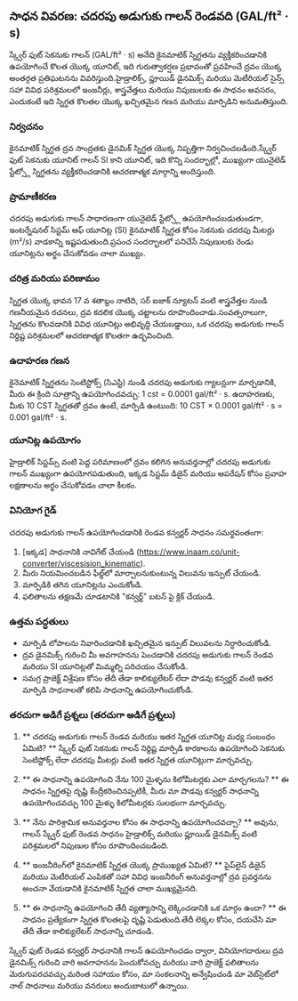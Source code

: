## సాధన వివరణ: చదరపు అడుగుకు గాలన్ రెండవది (GAL/ft² · s)

స్క్వేర్ ఫుట్ సెకనుకు గాలన్ (GAL/ft² · s) అనేది కైనమాటిక్ స్నిగ్ధతను వ్యక్తీకరించడానికి ఉపయోగించే కొలత యొక్క యూనిట్, ఇది గురుత్వాకర్షణ ప్రభావంతో ప్రవహించే ద్రవం యొక్క అంతర్గత ప్రతిఘటనను వివరిస్తుంది.హైడ్రాలిక్స్, ఫ్లూయిడ్ డైనమిక్స్ మరియు మెటీరియల్ సైన్స్ సహా వివిధ పరిశ్రమలలో ఇంజనీర్లు, శాస్త్రవేత్తలు మరియు నిపుణులకు ఈ సాధనం అవసరం, ఎందుకంటే ఇది స్నిగ్ధత కొలతల యొక్క ఖచ్చితమైన గణన మరియు మార్పిడిని అనుమతిస్తుంది.

### నిర్వచనం
కైనమాటిక్ స్నిగ్ధత ద్రవ సాంద్రతకు డైనమిక్ స్నిగ్ధత యొక్క నిష్పత్తిగా నిర్వచించబడింది.స్క్వేర్ ఫుట్ సెకనుకు యూనిట్ గాలన్ SI కాని యూనిట్, ఇది కొన్ని సందర్భాల్లో, ముఖ్యంగా యునైటెడ్ స్టేట్స్లో స్నిగ్ధతను వ్యక్తీకరించడానికి ఆచరణాత్మక మార్గాన్ని అందిస్తుంది.

### ప్రామాణీకరణ
చదరపు అడుగుకు గాలన్ సాధారణంగా యునైటెడ్ స్టేట్స్లో ఉపయోగించబడుతుండగా, ఇంటర్నేషనల్ సిస్టమ్ ఆఫ్ యూనిట్ల (SI) కైనమాటిక్ స్నిగ్ధత కోసం సెకనుకు చదరపు మీటర్లు (m²/s) వాడకాన్ని ఇష్టపడుతుంది.ప్రపంచ సందర్భాలలో పనిచేసే నిపుణులకు రెండు యూనిట్లను అర్థం చేసుకోవడం చాలా ముఖ్యం.

### చరిత్ర మరియు పరిణామం
స్నిగ్ధత యొక్క భావన 17 వ శతాబ్దం నాటిది, సర్ ఐజాక్ న్యూటన్ వంటి శాస్త్రవేత్తల నుండి గణనీయమైన రచనలు, ద్రవ కదలిక యొక్క చట్టాలను రూపొందించాడు.సంవత్సరాలుగా, స్నిగ్ధతను కొలవడానికి వివిధ యూనిట్లు అభివృద్ధి చేయబడ్డాయి, ఒక చదరపు అడుగుకు గాలన్ నిర్దిష్ట పరిశ్రమలలో ఆచరణాత్మక కొలతగా ఉద్భవించింది.

### ఉదాహరణ గణన
కైనెమాటిక్ స్నిగ్ధతను సెంటిస్టోక్స్ (సిఎస్టి) నుండి చదరపు అడుగుకు గ్యాలన్లుగా మార్చడానికి, మీరు ఈ క్రింది సూత్రాన్ని ఉపయోగించవచ్చు:
1 cst = 0.0001 gal/ft² · s.
ఉదాహరణకు, మీకు 10 CST స్నిగ్ధతతో ద్రవం ఉంటే, మార్పిడి ఉంటుంది:
10 CST × 0.0001 gal/ft² · s = 0.001 gal/ft² · s.

### యూనిట్ల ఉపయోగం
హైడ్రాలిక్ సిస్టమ్స్ వంటి పెద్ద పరిమాణంలో ద్రవం కలిగిన అనువర్తనాల్లో చదరపు అడుగుకు గాలన్ ముఖ్యంగా ఉపయోగపడుతుంది, ఇక్కడ సిస్టమ్ డిజైన్ మరియు ఆపరేషన్ కోసం ప్రవాహ లక్షణాలను అర్థం చేసుకోవడం చాలా కీలకం.

### వినియోగ గైడ్
చదరపు అడుగుకు గాలన్ ఉపయోగించడానికి రెండవ కన్వర్టర్ సాధనం సమర్థవంతంగా:
1. [ఇక్కడ] సాధనానికి నావిగేట్ చేయండి (https://www.inaam.co/unit-converter/viscesision_kinematic).
2. మీరు నియమించబడిన ఫీల్డ్‌లో మార్చాలనుకుంటున్న విలువను ఇన్పుట్ చేయండి.
3. మార్పిడికి తగిన యూనిట్లను ఎంచుకోండి.
4. ఫలితాలను తక్షణమే చూడటానికి "కన్వర్ట్" బటన్ పై క్లిక్ చేయండి.

### ఉత్తమ పద్ధతులు
- మార్పిడి లోపాలను నివారించడానికి ఖచ్చితమైన ఇన్పుట్ విలువలను నిర్ధారించుకోండి.
- ద్రవ డైనమిక్స్ గురించి మీ అవగాహనను పెంచడానికి చదరపు అడుగుకు గాలన్ రెండవ మరియు SI యూనిట్లతో మిమ్మల్ని పరిచయం చేసుకోండి.
- సమగ్ర ప్రాజెక్ట్ విశ్లేషణ కోసం తేదీ తేడా కాలిక్యులేటర్ లేదా పొడవు కన్వర్టర్ వంటి ఇతర మార్పిడి సాధనాలతో కలిపి సాధనాన్ని ఉపయోగించుకోండి.

### తరచుగా అడిగే ప్రశ్నలు (తరచుగా అడిగే ప్రశ్నలు)

1. ** చదరపు అడుగుకు గాలన్ రెండవ మరియు ఇతర స్నిగ్ధత యూనిట్ల మధ్య సంబంధం ఏమిటి? **
స్క్వేర్ ఫుట్ సెకనుకు గాలన్ నిర్దిష్ట మార్పిడి కారకాలను ఉపయోగించి సెకనుకు సెంటిస్టోక్స్ లేదా చదరపు మీటర్లు వంటి ఇతర స్నిగ్ధత యూనిట్లుగా మార్చవచ్చు.

2. ** ఈ సాధనాన్ని ఉపయోగించి నేను 100 మైళ్ళను కిలోమీటర్లకు ఎలా మార్చగలను? **
ఈ సాధనం స్నిగ్ధతపై దృష్టి కేంద్రీకరించినప్పటికీ, మీరు మా పొడవు కన్వర్టర్ సాధనాన్ని ఉపయోగించవచ్చు 100 మైళ్ళు కిలోమీటర్లకు సులభంగా మార్చవచ్చు.

3. ** నేను పారిశ్రామిక అనువర్తనాల కోసం ఈ సాధనాన్ని ఉపయోగించవచ్చా? **
అవును, గాలన్ స్క్వేర్ ఫుట్ రెండవ సాధనం హైడ్రాలిక్స్ మరియు ఫ్లూయిడ్ డైనమిక్స్ వంటి పరిశ్రమలలో నిపుణుల కోసం రూపొందించబడింది.

4. ** ఇంజనీరింగ్‌లో కైనమాటిక్ స్నిగ్ధత యొక్క ప్రాముఖ్యత ఏమిటి? **
పైప్‌లైన్ డిజైన్ మరియు మెటీరియల్ ఎంపికతో సహా వివిధ ఇంజనీరింగ్ అనువర్తనాల్లో ద్రవ ప్రవర్తనను అంచనా వేయడానికి కైనమాటిక్ స్నిగ్ధత చాలా ముఖ్యమైనది.

5. ** ఈ సాధనాన్ని ఉపయోగించి తేదీ వ్యత్యాసాన్ని లెక్కించడానికి ఒక మార్గం ఉందా? **
ఈ సాధనం ప్రత్యేకంగా స్నిగ్ధత కొలతలపై దృష్టి పెడుతుంది.తేదీ లెక్కల కోసం, దయచేసి మా తేదీ తేడా కాలిక్యులేటర్ సాధనాన్ని చూడండి.

స్క్వేర్ ఫుట్ రెండవ కన్వర్టర్ సాధనానికి గాలన్ ఉపయోగించడం ద్వారా, వినియోగదారులు ద్రవ డైనమిక్స్ గురించి వారి అవగాహనను పెంచుకోవచ్చు మరియు వారి ప్రాజెక్ట్ ఫలితాలను మెరుగుపరచవచ్చు.మరింత సహాయం కోసం, మా సంకలనాన్ని అన్వేషించండి మా వెబ్‌సైట్‌లో నాల్ సాధనాలు మరియు వనరులు అందుబాటులో ఉన్నాయి.